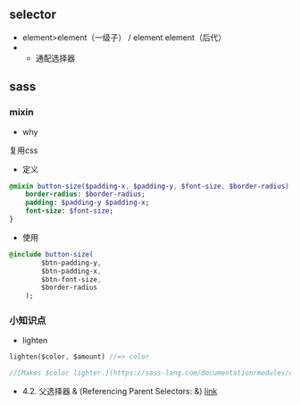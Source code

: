 
## selector
- element>element（一级子） / element element（后代）
- * 通配选择器

## sass
### mixin
- why

复用css

- 定义
```sass
@mixin button-size($padding-x, $padding-y, $font-size, $border-radius) {
	border-radius: $border-radius;
	padding: $padding-y $padding-x;
	font-size: $font-size;
}
```
- 使用

```sass
@include button-size(
		$btn-padding-y,
		$btn-padding-x,
		$btn-font-size,
		$border-radius
	);
```
### 小知识点
- lighten
 ```sass
 lighten($color, $amount) //=> color 
 
 //[Makes $color lighter.](https://sass-lang.com/documentation/modules/color#lighten)
 ```
- 4.2. 父选择器 & (Referencing Parent Selectors: &) [link](https://www.sass.hk/docs/)
